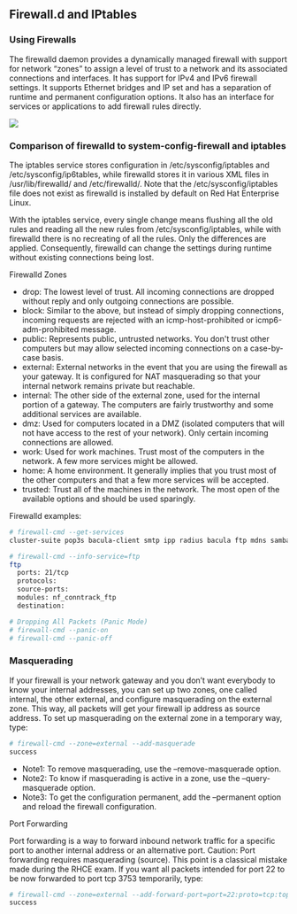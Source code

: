 ## Firewall.d and IPtables
### Using Firewalls

The firewalld daemon provides a dynamically managed firewall with support for network “zones” to assign a level of trust to a network and its associated connections and interfaces. It has support for IPv4 and IPv6 firewall settings. It supports Ethernet bridges and IP set and has a separation of runtime and permanent configuration options. It also has an interface for services or applications to add firewall rules directly.

<img src ="https://elearn.epam.com/assets/courseware/v1/85b8234f5fddbd08308fc5f7f7e45761/asset-v1:RD_CIS+DOBCLinux+0422+type@asset+block/firewall.png">

### Comparison of firewalld to system-config-firewall and iptables

The iptables service stores configuration in /etc/sysconfig/iptables and /etc/sysconfig/ip6tables, while firewalld stores it in various XML files in /usr/lib/firewalld/ and /etc/firewalld/. Note that the /etc/sysconfig/iptables file does not exist as firewalld is installed by default on Red Hat Enterprise Linux.

With the iptables service, every single change means flushing all the old rules and reading all the new rules from /etc/sysconfig/iptables, while with firewalld there is no recreating of all the rules. Only the differences are applied. Consequently, firewalld can change the settings during runtime without existing connections being lost.

Firewalld Zones

- drop: The lowest level of trust. All incoming connections are dropped without reply and only outgoing connections are possible.
- block: Similar to the above, but instead of simply dropping connections, incoming requests are rejected with an icmp-host-prohibited or icmp6-adm-prohibited message.
- public: Represents public, untrusted networks. You don't trust other computers but may allow selected incoming connections on a case-by-case basis.
- external: External networks in the event that you are using the firewall as your gateway. It is configured for NAT masquerading so that your internal network remains private but reachable.
- internal: The other side of the external zone, used for the internal portion of a gateway. The computers are fairly trustworthy and some additional services are available.
- dmz: Used for computers located in a DMZ (isolated computers that will not have access to the rest of your network). Only certain incoming connections are allowed.
- work: Used for work machines. Trust most of the computers in the network. A few more services might be allowed.
- home: A home environment. It generally implies that you trust most of the other computers and that a few more services will be accepted.
- trusted: Trust all of the machines in the network. The most open of the available options and should be used sparingly.

Firewalld examples:
```bash
# firewall-cmd --get-services
cluster-suite pop3s bacula-client smtp ipp radius bacula ftp mdns samba dhcpv6-client dns openvpn imaps samba-client http https ntp vnc-server telnet libvirt ssh ipsec ipp-client amanda-client tftp-client nfs tftp libvirt-tls

# firewall-cmd --info-service=ftp
ftp
  ports: 21/tcp
  protocols: 
  source-ports: 
  modules: nf_conntrack_ftp
  destination:

# Dropping All Packets (Panic Mode)
# firewall-cmd --panic-on
# firewall-cmd --panic-off
```

### Masquerading

If your firewall is your network gateway and you don’t want everybody to know your internal addresses, you can set up two zones, one called internal, the other external, and configure masquerading on the external zone. This way, all packets will get your firewall ip address as source address. To set up masquerading on the external zone in a temporary way, type:
```bash
# firewall-cmd --zone=external --add-masquerade
success
```
- Note1: To remove masquerading, use the –remove-masquerade option.
- Note2: To know if masquerading is active in a zone, use the –query-masquerade option.
- Note3: To get the configuration permanent, add the –permanent option and reload the firewall configuration.

Port Forwarding

Port forwarding is a way to forward inbound network traffic for a specific port to another internal address or an alternative port. Caution: Port forwarding requires masquerading (source). This point is a classical mistake made during the RHCE exam. If you want all packets intended for port 22 to be now forwarded to port tcp 3753 temporarily, type:
```bash
# firewall-cmd --zone=external --add-forward-port=port=22:proto=tcp:toport=3753
success
```
